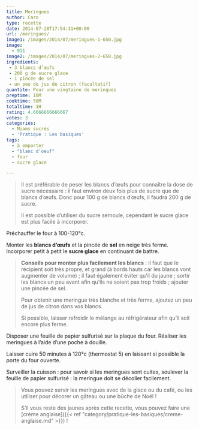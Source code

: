 ```yaml
---
title: Meringues
author: Caro
type: recette
date: 2014-07-28T17:54:31+00:00
url: /meringues/
image1: /images/2014/07/meringues-1-650.jpg
image:
  - 911
image2: /images/2014/07/meringues-2-650.jpg
ingredients:
 - 3 blancs d’œufs
 - 200 g de sucre glace
 - 1 pincée de sel
 - un peu de jus de citron (facultatif)
quantite: Pour une vingtaine de meringues
preptime: 10M
cooktime: 50M
totaltime: 1H
rating: 4.6666666666667
votes: 3
categories:
  - Miams sucrés
  - 'Pratique : Les basiques'
tags:
  - à emporter
  - "blanc d'oeuf"
  - four
  - sucre glace

---
```

> Il est préférable de peser les blancs d’œufs pour connaître la dose de sucre nécessaire : il faut environ deux fois plus de sucre que de blancs d’œufs. Donc pour 100 g de blancs d’œufs, il faudra 200 g de sucre.
>
> Il est possible d&rsquo;utiliser du sucre semoule, cependant le sucre glace est plus facile à incorporer.

Préchauffer le four à 100-120°c.

Monter les **blancs d’œufs** et la pincée de **sel** en neige très ferme. Incorporer petit à petit le **sucre glace** en continuant de battre.

> **Conseils pour monter plus facilement les blancs** : il faut que le récipient soit très propre, et grand (à bords hauts car les blancs vont augmenter de volume) ; il faut également éviter qu&rsquo;il du jaune ; sortir les blancs un peu avant afin qu&rsquo;ils ne soient pas trop froids ; ajouter une pincée de sel.
>
> Pour obtenir une meringue très blanche et très ferme, ajoutez un peu de jus de citron dans vos blancs.
>
> Si possible, laisser refroidir le mélange au réfrigérateur afin qu&rsquo;il soit encore plus ferme.

Disposer une feuille de papier sulfurisé sur la plaque du four. Réaliser les meringues à l&rsquo;aide d&rsquo;une poche à douille.

Laisser cuire 50 minutes à 120°c (thermostat 5) en laissant si possible la porte du four ouverte.

Surveiller la cuisson : pour savoir si les meringues sont cuites, soulever la feuille de papier sulfurisé : la meringue doit se décoller facilement.

> Vous pouvez servir les meringues avec de la glace ou du café, ou les utiliser pour décorer un gâteau ou une bûche de Noël !
>
> S&rsquo;il vous reste des jaunes après cette recette, vous pouvez faire une [crème anglaise]({{< ref "category/pratique-les-basiques/creme-anglaise.md" >}}) !
